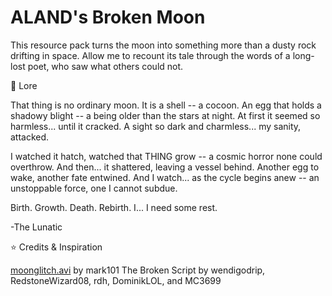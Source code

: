 # ALAND's Broken Moon

This resource pack turns the moon into something more than a dusty rock drifting in space. Allow me to recount its tale through the words of a long-lost poet, who saw what others could not.

📜 Lore

That thing is no ordinary moon. It is a shell -- a cocoon. An egg that holds a shadowy blight -- a being older than the stars at night. At first it seemed so harmless... until it cracked. A sight so dark and charmless... my sanity, attacked.

I watched it hatch, watched that THING grow -- a cosmic horror none could overthrow. And then... it shattered, leaving a vessel behind. Another egg to wake, another fate entwined. And I watch... as the cycle begins anew -- an unstoppable force, one I cannot subdue.

Birth. Growth. Death. Rebirth. I... I need some rest.

-The Lunatic

⭐ Credits & Inspiration

[moonglitch.avi]([url](https://www.youtube.com/watch?v=0qkh6vredyo&t=210s)) by mark101
The Broken Script by wendigodrip, RedstoneWizard08, rdh, DominikLOL, and MC3699
